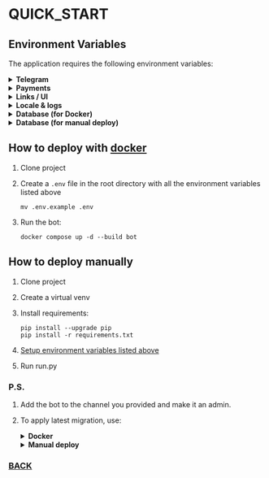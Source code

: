 # QUICK_START

## Environment Variables

The application requires the following environment variables:

<details>
<summary><b>Telegram</b></summary>

| Variable                                   | Description                                  |
|--------------------------------------------|----------------------------------------------|
| [BOT_TOKEN](https://telegram.me/BotFather) | Telegram Bot API token for bot functionality |
| [OWNER_ID](https://telegram.me/myidbot)    | Owner's ID in Telegram                       |

</details>

<details>
<summary><b>Payments</b></summary>

| Variable                                                                                  | Description                                                                                                                      |
|-------------------------------------------------------------------------------------------|----------------------------------------------------------------------------------------------------------------------------------|
| [TELEGRAM_PROVIDER_TOKEN](https://core.telegram.org/bots/payments#getting-a-token)        | Provider's token for accepting payments                                                                                          |
| [CRYPTO_PAY_TOKEN](https://help.send.tg/en/articles/10279948-crypto-pay-api#h_020215e6d7) | CryptoPay API token (initially disabled)                                                                                         |
| STARS_PER_VALUE                                                                           | the equivalent of stars per unit of currency (to disable this payment method, set 0)                                             |
| PAY_CURRENCY                                                                              | the currency for paying the invoice (for Crypto Bot and Telegram Pay) and the displayed currency in the bot (examples: RUB, USD) |
| REFERRAL_PERCENT                                                                          | percentage of the referral deposit (initially disabled)                                                                          |
| PAYMENT_TIME                                                                              | PAYMENT_TIME - time allotted for payment (CryptoPay) in seconds (initially 1800 sec)                                             |
| MIN_AMOUNT                                                                                | minimum amount for crediting (initially 20)                                                                                      |
| MAX_AMOUNT                                                                                | maximum amount for crediting (initially 10_000)                                                                                  |

</details>

<details>
<summary><b>Links / UI</b></summary>

| Variable    | Description                                                                                                                            |
|-------------|----------------------------------------------------------------------------------------------------------------------------------------|
| CHANNEL_URL | Telegram channel link. Notifications about assortment updates will occur there. (only works with public channels) (initially disabled) |
| HELPER_ID   | Helper's ID in Telegram                                                                                                                |
| RULES       | rules for using the bot (initially disabled)                                                                                           |

</details>

<details>
<summary><b>Locale & logs</b></summary>

| Variable      | Description                                                                                                                   |
|---------------|-------------------------------------------------------------------------------------------------------------------------------|
| BOT_LOCALE    | localization language (options: ru, en) (initially ru)                                                                        |
| BOT_LOGFILE   | If you want to change the path to the BOT_LOGFILE, set it as an environment variable (initially in the root of the project)   |
| BOT_AUDITFILE | If you want to change the path to the BOT_AUDITFILE, set it as an environment variable (initially in the root of the project) |
| LOG_TO_STDOUT | logging in the console (initially enabled) (options: 1, 0)                                                                    |
| LOG_TO_FILE   | logging to files (BOT_LOGFILE, BOT_AUDITFILE) (initially enabled) (options: 1, 0)                                             |
| DEBUG         | DEBUG mode for logging (initially disabled) (options 1, 0)                                                                    |

</details>

<details>
<summary><b>Database (for Docker)</b></summary>

| Variable          | Description                                                                                           |
|-------------------|-------------------------------------------------------------------------------------------------------|
| POSTGRES_DB       | PostgreSQL database name                                                                              |
| POSTGRES_USER     | PostgreSQL username (initially postgres)                                                              |
| POSTGRES_PASSWORD | PostgreSQL password.                                                                                  |
| DB_PORT           | PostgreSQL port (initially 5432)                                                                      |
| DB_DRIVER         | Driver for database (initially postgresql+psycopg2) (Dont change if you dont know what you are doing) |

</details>


<details>
<summary><b>Database (for manual deploy)</b></summary>

[Setup](https://docs.sqlalchemy.org/en/20/core/engines.html#database-urls) [DATABASE_URL](../bot/misc/env.py) (supports:
PostgreSQL - preferably, MySQL, sqlite3, etc)
</details>

## How to deploy with [docker](https://www.docker.com/)

1. Clone project
2. Create a `.env` file in the root directory with all the environment variables listed above

    ```
    mv .env.example .env
    ```

3. Run the bot:

    ```
    docker compose up -d --build bot
    ```

## How to deploy manually

1. Clone project
2. Create a virtual venv
3. Install requirements:
    ```
    pip install --upgrade pip
    pip install -r requirements.txt
    ```
4. [Setup environment variables listed above](https://stackoverflow.com/questions/42708389/how-to-set-environment-variables-in-pycharm)

5. Run run.py

### P.S.

1. Add the bot to the channel you provided and make it an admin.
2. To apply latest migration, use:
    <details>
    <summary><b>Docker</b></summary>

    ```
    docker compose run --rm bot alembic upgrade head
    ```
    </details>

    <details>
    <summary><b>Manual deploy</b></summary>

    ```
    alembic upgrade head
    ```
    </details>

### [BACK](../README.md)